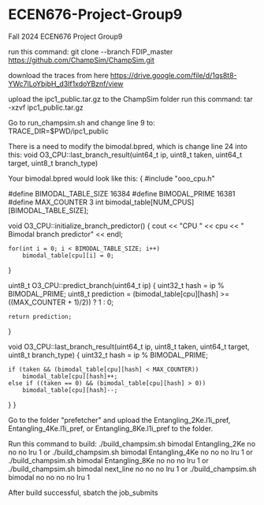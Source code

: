 # ECEN676-Project-Group9
Fall 2024 ECEN676 Project Group9

run this command: git clone --branch FDIP_master https://github.com/ChampSim/ChampSim.git

download the traces from here https://drive.google.com/file/d/1qs8t8-YWc7lLoYbjbH_d3lf1xdoYBznf/view

upload the ipc1_public.tar.gz to the ChampSim folder
run this command: tar -xzvf ipc1_public.tar.gz

Go to run_champsim.sh and change line 9 to: TRACE_DIR=$PWD/ipc1_public

There is a need to modify the bimodal.bpred, which is change line 24 into this: 
void O3_CPU::last_branch_result(uint64_t ip, uint8_t taken, uint64_t target, uint8_t branch_type)

Your bimodal.bpred would look like this:
{
#include "ooo_cpu.h"

#define BIMODAL_TABLE_SIZE 16384
#define BIMODAL_PRIME 16381
#define MAX_COUNTER 3
int bimodal_table[NUM_CPUS][BIMODAL_TABLE_SIZE];

void O3_CPU::initialize_branch_predictor()
{
    cout << "CPU " << cpu << " Bimodal branch predictor" << endl;

    for(int i = 0; i < BIMODAL_TABLE_SIZE; i++)
        bimodal_table[cpu][i] = 0;
}

uint8_t O3_CPU::predict_branch(uint64_t ip)
{
    uint32_t hash = ip % BIMODAL_PRIME;
    uint8_t prediction = (bimodal_table[cpu][hash] >= ((MAX_COUNTER + 1)/2)) ? 1 : 0;

    return prediction;
}

void O3_CPU::last_branch_result(uint64_t ip, uint8_t taken, uint64_t target, uint8_t branch_type)
{
    uint32_t hash = ip % BIMODAL_PRIME;

    if (taken && (bimodal_table[cpu][hash] < MAX_COUNTER))
        bimodal_table[cpu][hash]++;
    else if ((taken == 0) && (bimodal_table[cpu][hash] > 0))
        bimodal_table[cpu][hash]--;
}
}

Go to the folder "prefetcher" and upload the Entangling_2Ke.l1i_pref, Entangling_4Ke.l1i_pref, or Entangling_8Ke.l1i_pref to the folder.

Run this command to build:
./build_champsim.sh bimodal Entangling_2Ke no no no lru 1
or
./build_champsim.sh bimodal Entangling_4Ke no no no lru 1
or
./build_champsim.sh bimodal Entangling_8Ke no no no lru 1
or
./build_champsim.sh bimodal next_line no no no lru 1
or
./build_champsim.sh bimodal no no no no lru 1

After build successful, sbatch the job_submits